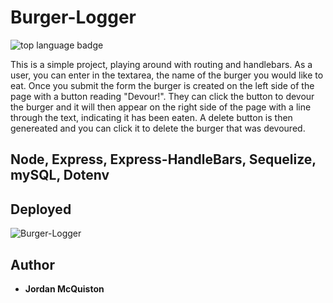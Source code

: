 # Burger-Logger

![top language badge](https://img.shields.io/github/languages/top/jordancley/Burger-Logger)

This is a simple project, playing around with routing and handlebars. As a user, 
you can enter in the textarea, the name of the burger you would like to eat. Once you submit the form the burger is created on the left side of the page with a button reading "Devour!". They can click the button to devour the burger and it will then appear on the right side of the page with a line through the text, indicating it has been eaten. A delete button is then genereated and you can click it to delete the burger that was devoured.

## Node, Express, Express-HandleBars, Sequelize, mySQL, Dotenv

## Deployed

![Burger-Logger](newEmployeeCMS.gif)


## Author

* **Jordan McQuiston** 